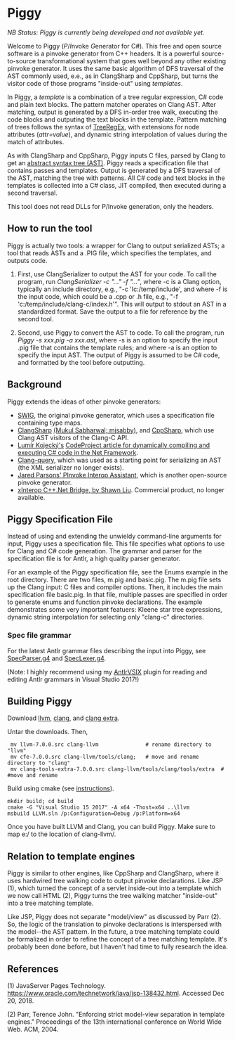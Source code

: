 # Piggy

_NB Status: Piggy is currently being developed and not available yet._

Welcome to Piggy (*P*/*I*nvoke *G*enerator for C#). This free and open source software
is a pinvoke generator from C++ headers. It is a powerful source-to-source
transformational system that goes well beyond any other existing pinvoke generator.
It uses the same basic algorithm of DFS traversal of the
AST commonly used, e.e., as in ClangSharp and CppSharp, but turns the visitor code of those
programs "inside-out" using _templates_.

In Piggy, a _template_ is a combination of a tree
regular expression, C# code and plain text blocks. The pattern matcher 
operates on Clang AST. After matching, output is generated by 
a DFS in-order tree walk, executing the code blocks and outputing the text blocks in
the template. Pattern matching of trees follows the syntax of
[TreeRegEx](https://treeregexlib.github.io/), with extensions for node attributes (_attr=value_),
and dynamic string interpolation of values during the match of attributes.

As with ClangSharp and CppSharp, Piggy inputs C files, parsed
by Clang to get an [abstract syntax tree (AST)](http://clang.llvm.org/docs/IntroductionToTheClangAST.html).
Piggy reads a specification file that contains passes and templates. Output is generated by a DFS traversal
of the AST, matching the tree with patterns. All C#
code and text blocks in the templates is collected into a C# class, JIT compiled, then executed during a second
traversal.

This tool does not read DLLs for P/Invoke generation,
only the headers.

## How to run the tool ##

Piggy is actually two tools: a wrapper for Clang to output serialized ASTs; a tool that reads ASTs and a .PIG file,
which specifies the templates, and outputs code.

1) First, use ClangSerializer to output the AST for your code. To call the program, run _ClangSerializer -c "..." -f "..."_, where
-c is a Clang option, typically an include directory, e.g., "-c 'Ic:/temp/include', and where -f is the input code, which could
be a .cpp or .h file, e.g., "-f 'c:/temp/include/clang-c/index.h'". This will output to stdout an AST in a standardized format.
Save the output to a file for reference by the second tool.

2) Second, use Piggy to convert the AST to code. To call the program, run _Piggy -s xxx.pig -a xxx.ast_, where
-s is an option to specify the input .pig file that contains the template rules; and where -a is an option to specify the input
AST. The output of Piggy is assumed to be C# code, and formatted by the tool before outputting.

## Background ##

Piggy extends the ideas of other pinvoke generators:
* [SWIG](http://swig.org/), the original pinvoke generator, which uses a specification file containing type maps.
* [ClangSharp](https://github.com/Microsoft/ClangSharp) [(Mukul Sabharwal; mjsabby)](https://github.com/mjsabby),
 and [CppSharp](https://github.com/mono/CppSharp), which use Clang AST visitors of the Clang-C API.
* [Lumír Kojecký's](https://www.codeproject.com/script/Membership/View.aspx?mid=9709944)
 [CodeProject article for dynamically compiling and executing C# code in the Net Framework](https://www.codeproject.com/Tips/715891/Compiling-Csharp-Code-at-Runtime).
* [Clang-query](https://github.com/llvm-mirror/clang-tools-extra/tree/master/clang-query),
which was used as a starting point for serializing an AST (the XML serializer no longer exists).
* [Jared Parsons' PInvoke Interop Assistant](https://github.com/jaredpar/pinvoke),
which is another open-source pinvoke generator.
* [xInterop C++.Net Bridge, by Shawn Liu](https://www.xinterop.com/). Commercial product, no longer available.

## Piggy Specification File

Instead of using and extending the unwieldy command-line arguments for input,
Piggy uses a specification file. This file specifies what options to use
for Clang and C# code generation. The grammar and parser for the specification file is for Antlr, a
high quality parser generator.

For an example of the Piggy specification file, see the Enums example in the root directory. There are two files,
m.pig and basic.pig. The m.pig file sets up the Clang input: C files and compiler options. Then, it includes
the main specification file basic.pig. In that file, multiple passes are specified in order to generate enums and 
function pinvoke declarations. The example demonstrates some very important featuers: Kleene star tree expressions,
dynamic string interpolation for selecting only "clang-c" directories.

### Spec file grammar

For the latest Antlr grammar files describing the input into Piggy, see
[SpecParser.g4](https://github.com/kaby76/Piggy/blob/master/Piggy/SpecParser.g4)
and [SpecLexer.g4](https://github.com/kaby76/Piggy/blob/master/Piggy/SpecLexer.g4).

(Note: I highly recommend using my [AntlrVSIX](https://marketplace.visualstudio.com/items?itemName=KenDomino.AntlrVSIX) plugin for reading and editing Antlr grammars in Visual Studio 2017!)

## Building Piggy ##

Download [llvm](http://releases.llvm.org/7.0.0/llvm-7.0.0.src.tar.xz),
 [clang](http://releases.llvm.org/7.0.0/cfe-7.0.0.src.tar.xz),
 and [clang extra](http://releases.llvm.org/7.0.0/clang-tools-extra-7.0.0.src.tar.xz).

Untar the downloads. Then,
~~~~
 mv llvm-7.0.0.src clang-llvm               # rename directory to "llvm"
 mv cfe-7.0.0.src clang-llvm/tools/clang;   # move and rename directory to "clang" 
 mv clang-tools-extra-7.0.0.src clang-llvm/tools/clang/tools/extra  # #move and rename
~~~~
Build using cmake (see [instructions](https://clang.llvm.org/get_started.html)).
~~~~
mkdir build; cd build
cmake -G "Visual Studio 15 2017" -A x64 -Thost=x64 ..\llvm
msbuild LLVM.sln /p:Configuration=Debug /p:Platform=x64
~~~~
Once you have built LLVM and Clang, you can build Piggy. Make sure to map e:/ to the
location of clang-llvm/.

## Relation to template engines

Piggy is similar to other engines, like CppSharp and ClangSharp,
where it uses hardwired tree walking code to output pinvoke declarations.
Like JSP (1), which turned the concept of a servlet inside-out into a template
which we now call HTML (2), Piggy turns the tree walking matcher "inside-out" into
a tree matching template.

Like JSP, Piggy does not separate "model/view" as discussed
by Parr (2). So, the logic of the translation to pinvoke declarations is
interspersed with the model--the AST pattern.
In the future, a tree matching template could be formalized
in order to refine the concept of a tree matching template. It's probably
been done before, but I haven't had time to fully research the idea.

## References

(1) JavaServer Pages Technology. https://www.oracle.com/technetwork/java/jsp-138432.html. Accessed Dec 20, 2018.

(2) Parr, Terence John. "Enforcing strict model-view separation in template engines." Proceedings of the 13th international conference on World Wide Web. ACM, 2004.



